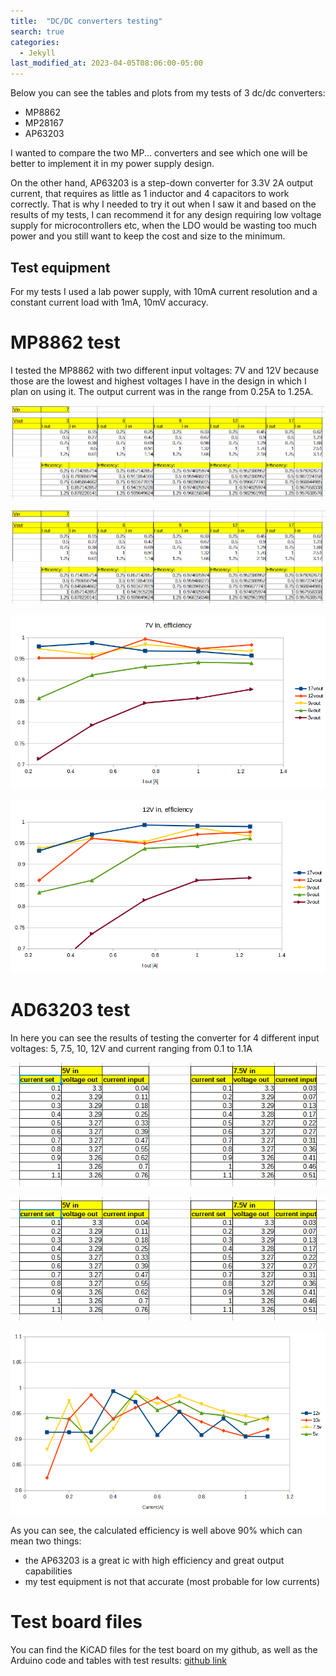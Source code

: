 ```yaml
---
title:  "DC/DC converters testing"
search: true
categories: 
  - Jekyll
last_modified_at: 2023-04-05T08:06:00-05:00
---
```



Below you can see the tables and plots from my tests of 3 dc/dc converters: 
* MP8862
* MP28167
* AP63203

I wanted to compare the two MP... converters and see which one will be better to implement it in my power supply design. 

On the other hand, AP63203 is a step-down converter for 3.3V 2A output current, that requires as little as 1 inductor and 4 capacitors to work correctly.
That is why I needed to try it out when I saw it and based on the results of my tests, I can recommend it for any design requiring low voltage supply
for microcontrollers etc, when the LDO would be wasting too much power and you still want to keep the cost and size to the minimum.


## Test equipment
For my tests I used a lab power supply, with 10mA current resolution and a constant current load with 1mA, 10mV accuracy. 

# MP8862 test
I tested the MP8862 with two different input voltages: 7V and 12V because those are the lowest and highest voltages I have in the design in which I plan on using it. 
The output current was in the range from 0.25A to 1.25A.

![table1](/assets/images/dc_converter_test/MP8862/table1.PNG)

![table2](/assets/images/dc_converter_test/MP8862/table1.PNG)

![eff1](/assets/images/dc_converter_test/MP8862/plot1.PNG)

![eff2](/assets/images/dc_converter_test/MP8862/plot2.PNG)


# AD63203 test
In here you can see the results of testing the converter for 4 different input voltages: 5, 7.5, 10, 12V
and current ranging from 0.1 to 1.1A

![table1](/assets/images/dc_converter_test/AP63203/table1.PNG)

![table2](/assets/images/dc_converter_test/AP63203/table1.PNG)

![eff](/assets/images/dc_converter_test/AP63203/efficiency.PNG)

As you can see, the calculated efficiency is well above 90% which can mean two things: 
* the AP63203 is a great ic with high efficiency and great output capabilities
* my test equipment is not that accurate (most probable for low currents)

# Test board files
You can find the KiCAD files for the test board on my github, as well as the Arduino code and tables with test results:
[github link](https://github.com/411568/MP28167-MP8862_test_board)
